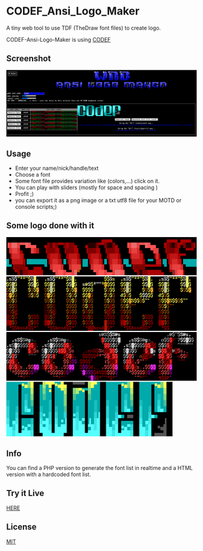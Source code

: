 # CODEF_Ansi_Logo_Maker

A tiny web tool to use TDF (TheDraw font files) to create logo.

CODEF-Ansi-Logo-Maker is using [CODEF](https://codef.santo.fr)

## Screenshot
![logo1](README_Medias/screenshot.png)

## Usage
- Enter your name/nick/handle/text
- Choose a font
- Some font file provides variation like (colors,...) click on it.
- You can play with sliders (mostly for space and spacing )
- Profit ;)
- you can export it as a png image or a txt utf8 file for your MOTD or console scripts;)

## Some logo done with it
![logo1](README_Medias/logo1.png)
![logo2](README_Medias/logo2.png)
![logo3](README_Medias/logo3.png)
![logo4](README_Medias/logo4.png)


## Info
You can find a PHP version to generate the font list in realtime and a HTML version with a hardcoded font list.

## Try it Live
[HERE](https://n0namen0.github.io/CODEF_Ansi_Logo_Maker/)

## License
[MIT](https://choosealicense.com/licenses/mit/)
